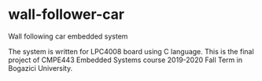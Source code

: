 # wall-follower-car
Wall following car embedded system

The system is written for LPC4008 board using C language. This is the final project of CMPE443 Embedded Systems course 2019-2020 Fall Term in Bogazici University.
